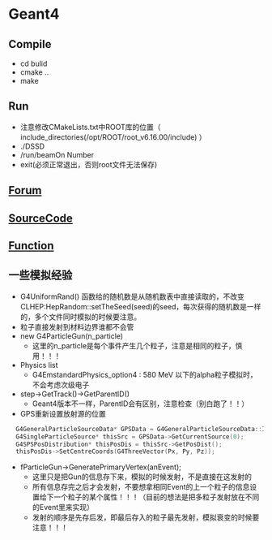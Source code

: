 # Geant4

## Compile
  - cd bulid
  - cmake ..
  - make
## Run
  - 注意修改CMakeLists.txt中ROOT库的位置（ include_directories(/opt/ROOT/root_v6.16.00/include) ）
  - ./DSSD
  -  /run/beamOn Number
  -  exit(必须正常退出，否则root文件无法保存)
## [Forum](https://geant4-forum.web.cern.ch/) 
## [SourceCode](https://github.com/Geant4/geant4/tree/master/source/event/src)
## [Function](./Function/README.md)
## 一些模拟经验
  - G4UniformRand() 函数给的随机数是从随机数表中直接读取的，不改变CLHEP:HepRandom::setTheSeed(seed)的seed，每次获得的随机数是一样的，多个文件同时模拟的时候要注意。
  - 粒子直接发射到材料边界谁都不会管
  - new G4ParticleGun(n_particle)
    - 这里的n_particle是每个事件产生几个粒子，注意是相同的粒子，慎用！！！
  - Physics list
    - G4EmstandardPhysics_option4 : 580 MeV 以下的alpha粒子模拟时，不会考虑次级电子
  - step->GetTrack()->GetParentID()
    - Geant4版本不一样，ParentID会有区别，注意检查（别白跑了！！）
   - GPS重新设置放射源的位置
```cpp
  G4GeneralParticleSourceData* GPSData = G4GeneralParticleSourceData::Instance();
  G4SingleParticleSource* thisSrc = GPSData->GetCurrentSource(0);
  G4SPSPosDistribution* thisPosDis = thisSrc->GetPosDist();
  thisPosDis->SetCentreCoords(G4ThreeVector(Px, Py, Pz));
```
  - fParticleGun->GeneratePrimaryVertex(anEvent);
    - 这里只是把Gun的信息存下来，模拟的时候发射，不是直接在这发射的
    - 所有信息存完之后才会发射，不要想拿相同Event的上一个粒子的信息设置给下一个粒子的某个属性！！！（目前的想法是把多粒子发射放在不同的Event里来实现）
    - 发射的顺序是先存后发，即最后存入的粒子最先发射，模拟衰变的时候要注意！！！
